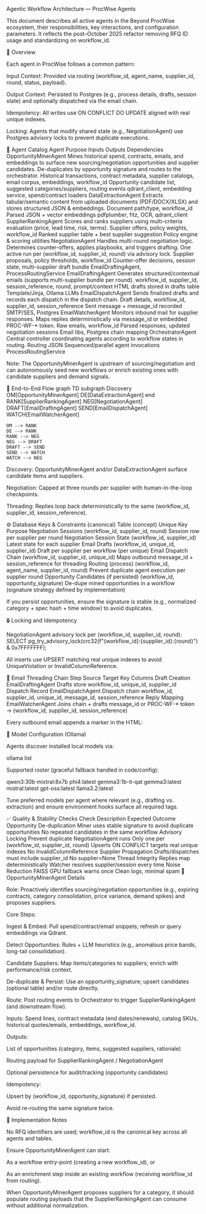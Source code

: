 Agentic Workflow Architecture — ProcWise Agents

This document describes all active agents in the Beyond ProcWise ecosystem, their responsibilities, key interactions, and configuration parameters.
It reflects the post–October 2025 refactor removing RFQ ID usage and standardizing on workflow_id.

🔁 Overview

Each agent in ProcWise follows a common pattern:

Input Context: Provided via routing (workflow_id, agent_name, supplier_id, round, status, payload).

Output Context: Persisted to Postgres (e.g., process details, drafts, session state) and optionally dispatched via the email chain.

Idempotency: All writes use ON CONFLICT DO UPDATE aligned with real unique indexes.

Locking: Agents that modify shared state (e.g., NegotiationAgent) use Postgres advisory locks to prevent duplicate executions.

🧩 Agent Catalog
Agent	Purpose	Inputs	Outputs	Dependencies
OpportunityMinerAgent	Mines historical spend, contracts, emails, and embeddings to surface new sourcing/negotiation opportunities and supplier candidates. De-duplicates by opportunity signature and routes to the orchestrator.	Historical transactions, contract metadata, supplier catalogs, email corpus, embeddings, workflow_id	Opportunity candidate list, suggested categories/suppliers, routing events	qdrant_client, embedding service, spend/contract loaders
DataExtractionAgent	Extracts tabular/semantic content from uploaded documents (PDF/DOCX/XLSX) and stores structured JSON & embeddings.	Document path/type, workflow_id	Parsed JSON + vector embeddings	pdfplumber, fitz, OCR, qdrant_client
SupplierRankingAgent	Scores and ranks suppliers using multi-criteria evaluation (price, lead time, risk, terms).	Supplier offers, policy weights, workflow_id	Ranked supplier table + best supplier suggestion	Policy engine & scoring utilities
NegotiationAgent	Handles multi-round negotiation logic. Determines counter-offers, applies playbooks, and triggers drafting. One active run per (workflow_id, supplier_id, round) via advisory lock.	Supplier proposals, policy thresholds, workflow_id	Counter-offer decisions, session state, multi-supplier draft bundle	EmailDraftingAgent, ProcessRoutingService
EmailDraftingAgent	Generates structured/contextual emails (supports multi-supplier bundle per round).	workflow_id, supplier_id, session_reference, round, prompt/context	HTML drafts stored in drafts table	Template/Jinja, Ollama LLMs
EmailDispatchAgent	Sends finalized drafts and records each dispatch in the dispatch chain.	Draft details, workflow_id, supplier_id, session_reference	Sent message + message_id recorded	SMTP/SES, Postgres
EmailWatcherAgent	Monitors inbound mail for supplier responses. Maps replies deterministically via message_id or embedded PROC-WF-* token.	Raw emails, workflow_id	Parsed responses, updated negotiation sessions	Email libs, Postgres chain mapping
OrchestratorAgent	Central controller coordinating agents according to workflow states in routing.	Routing JSON	Sequenced/parallel agent invocations	ProcessRoutingService

Note: The OpportunityMinerAgent is upstream of sourcing/negotiation and can autonomously seed new workflows or enrich existing ones with candidate suppliers and demand signals.

🧭 End-to-End Flow
graph TD
    subgraph Discovery
      OM[OpportunityMinerAgent]
      DE[DataExtractionAgent]
    end
    RANK[SupplierRankingAgent]
    NEG[NegotiationAgent]
    DRAFT[EmailDraftingAgent]
    SEND[EmailDispatchAgent]
    WATCH[EmailWatcherAgent]

    OM --> RANK
    DE --> RANK
    RANK --> NEG
    NEG --> DRAFT
    DRAFT --> SEND
    SEND --> WATCH
    WATCH --> NEG


Discovery: OpportunityMinerAgent and/or DataExtractionAgent surface candidate items and suppliers.

Negotiation: Capped at three rounds per supplier with human-in-the-loop checkpoints.

Threading: Replies loop back deterministically to the same (workflow_id, supplier_id, session_reference).

⚙️ Database Keys & Constraints (canonical)
Table (concept)	Unique Key	Purpose
Negotiation Sessions	(workflow_id, supplier_id, round)	Session row per supplier per round
Negotiation Session State	(workflow_id, supplier_id)	Latest state for each supplier
Email Drafts	(workflow_id, unique_id, supplier_id)	Draft per supplier per workflow (per unique)
Email Dispatch Chain	(workflow_id, supplier_id, unique_id)	Maps outbound message_id + session_reference for threading
Routing (process)	(workflow_id, agent_name, supplier_id, round)	Prevent duplicate agent execution per supplier round
Opportunity Candidates (if persisted)	(workflow_id, opportunity_signature)	De-dupe mined opportunities in a workflow (signature strategy defined by implementation)

If you persist opportunities, ensure the signature is stable (e.g., normalized category + spec hash + time window) to avoid duplicates.

🔒 Locking and Idempotency

NegotiationAgent advisory lock per (workflow_id, supplier_id, round):
SELECT pg_try_advisory_lock(crc32(f"{workflow_id}:{supplier_id}:{round}") & 0x7FFFFFFF);

All inserts use UPSERT matching real unique indexes to avoid UniqueViolation or InvalidColumnReference.

📨 Email Threading Chain
Step	Source	Target	Key Columns
Draft Creation	EmailDraftingAgent	Drafts store	workflow_id, unique_id, supplier_id
Dispatch Record	EmailDispatchAgent	Dispatch chain	workflow_id, supplier_id, unique_id, message_id, session_reference
Reply Mapping	EmailWatcherAgent	Joins chain + drafts	message_id or PROC-WF-* token → (workflow_id, supplier_id, session_reference)

Every outbound email appends a marker in the HTML:

<!-- PROCWISE_MARKER:TRACKING:{unique_id}|SUPPLIER:{supplier_id}|TOKEN:{token} -->

🤖 Model Configuration (Ollama)

Agents discover installed local models via:

ollama list


Supported roster (graceful fallback handled in code/config):

qwen3:30b
mixtral:8x7b
phi4:latest
gemma3:1b-it-qat
gemma3:latest
mistral:latest
gpt-oss:latest
llama3.2:latest


Tune preferred models per agent where relevant (e.g., drafting vs. extraction) and ensure environment hooks surface all required tags.

✅ Quality & Stability Checks
Check	Description	Expected Outcome
Opportunity De-duplication	Miner uses stable signature to avoid duplicate opportunities	No repeated candidates in the same workflow
Advisory Locking	Prevent duplicate NegotiationAgent runs	Only one per (workflow_id, supplier_id, round)
Upserts	ON CONFLICT targets real unique indexes	No InvalidColumnReference
Supplier Propagation	Drafts/dispatches must include supplier_id	No supplier=None
Thread Integrity	Replies map deterministically	Watcher resolves supplier/session every time
Noise Reduction	FAISS GPU fallback warns once	Clean logs, minimal spam
🧩 OpportunityMinerAgent Details

Role:
Proactively identifies sourcing/negotiation opportunities (e.g., expiring contracts, category consolidation, price variance, demand spikes) and proposes suppliers.

Core Steps:

Ingest & Embed: Pull spend/contract/email snippets; refresh or query embeddings via Qdrant.

Detect Opportunities: Rules + LLM heuristics (e.g., anomalous price bands, long-tail consolidation).

Candidate Suppliers: Map items/categories to suppliers; enrich with performance/risk context.

De-duplicate & Persist: Use an opportunity_signature; upsert candidates (optional table) and/or route directly.

Route: Post routing events to Orchestrator to trigger SupplierRankingAgent (and downstream flow).

Inputs:
Spend lines, contract metadata (end dates/renewals), catalog SKUs, historical quotes/emails, embeddings, workflow_id.

Outputs:

List of opportunities (category, items, suggested suppliers, rationale)

Routing payload for SupplierRankingAgent / NegotiationAgent

Optional persistence for audit/tracking (opportunity candidates)

Idempotency:

Upsert by (workflow_id, opportunity_signature) if persisted.

Avoid re-routing the same signature twice.

📌 Implementation Notes

No RFQ identifiers are used; workflow_id is the canonical key across all agents and tables.

Ensure OpportunityMinerAgent can start:

As a workflow entry-point (creating a new workflow_id), or

As an enrichment step inside an existing workflow (receiving workflow_id from routing).

When OpportunityMinerAgent proposes suppliers for a category, it should populate routing payloads that the SupplierRankingAgent can consume without additional normalization.